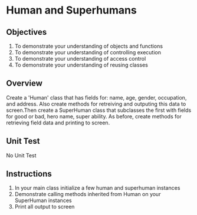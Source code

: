 # Human and Superhumans

## Objectives

1. To demonstrate your understanding of objects and functions
2. To demonstrate your understanding of controlling execution
3. To demonstrate your understanding of access control
4. To demonstrate your understanding of reusing classes


## Overview

Create a 'Human' class that has fields for: name, age, gender, occupation, and address. Also create methods for retreiving and outputing this data to screen.Then create a SuperHuman class that subclasses the first with fields for good or bad, hero name, super ability. As before, create methods for retrieving field data and printing to screen.

## Unit Test

No Unit Test

## Instructions

1. In your main class initialize a few human and superhuman instances
2. Demonstrate calling methods inherited from Human on your SuperHuman instances
3. Print all output to screen
